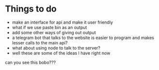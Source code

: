# Things to do

- make an interface for api and make it user friendly
- what if we use paste bin as an output
- add some other ways of giving out output
- a telegram bot that talks to the website is easier to program and makes lesser calls to the main api?
- what about using node to talk to the server?
- well these are some of the ideas I have right now

can you see this bobo???
